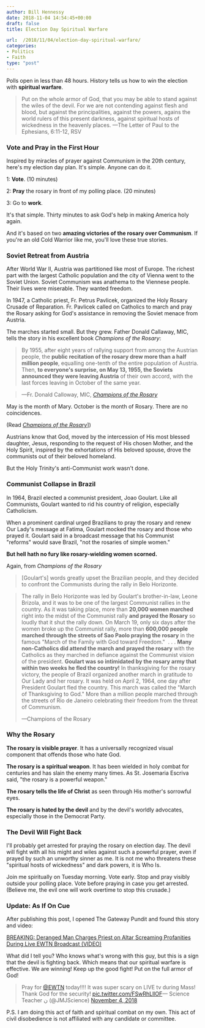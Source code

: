 ```yaml
---
author: Bill Hennessy
date: 2018-11-04 14:54:45+00:00
draft: false
title: Election Day Spiritual Warfare

url:  /2018/11/04/election-day-spiritual-warfare/
categories:
- Politics
- Faith
type: "post"
---
```





Polls open in less than 48 hours. History tells us how to win the election with **spiritual warfare**.







> Put on the whole armor of God, that you may be able to stand against the wiles of the devil. For we are not contending against flesh and blood, but against the principalities, against the powers, agains the world rulers of this present darkness, against spiritual hosts of wickedness in the heavenly places.
—The Letter of Paul to the Ephesians, 6:11-12, RSV







### Vote and Pray in the First Hour







Inspired by miracles of prayer against Communism in the 20th century, here's my election day plan. It's simple. Anyone can do it.







1: **Vote**. (10 minutes)







2: **Pray** the rosary in front of my polling place. (20 minutes)







3: Go to **work**.







It's that simple. Thirty minutes to ask God's help in making America holy again.







And it's based on two **amazing victories of the rosary over Communism**. If you're an old Cold Warrior like me, you'll love these true stories.







### Soviet Retreat from Austria







After World War II, Austria was partitioned like most of Europe. The richest part with the largest Catholic population and the city of Vienna went to the Soviet Union. Soviet Communism was anathema to the Viennese people. Their lives were miserable. They wanted freedom.







In 1947, a Catholic priest, Fr. Petrus Pavlicek, organized the Holy Rosary Crusade of Reparation. Fr. Pavlicek called on Catholics to march and pray the Rosary asking for God's assistance in removing the Soviet menace from Austria.







The marches started small. But they grew. Father Donald Callaway, MIC, tells the story in his excellent book _Champions of the Rosary_:







> By 1955, after eight years of rallying support from among the Austrian people, the **public recitation of the rosary drew more than a half million people**, equalling one-tenth of the entire population of Austria. Then, **to everyone's surprise, on May 13, 1955, the Soviets announced they were leaving Austria** of their own accord, with the last forces leaving in October of the same year.

> —Fr. Donald Calloway, MIC, [_Champions of the Rosary_](https://www.shopmercy.org/champions-of-the-rosary.html?source=fc)







May is the month of Mary. October is the month of Rosary. There are no coincidences.







(Read [_Champions of the Rosary_](https://www.shopmercy.org/champions-of-the-rosary.html?source=fc)])







Austrians know that God, moved by the intercession of His most blessed daughter, Jesus, responding to the request of His chosen Mother, and the Holy Spirit, inspired by the exhortations of His beloved spouse, drove the communists out of their beloved homeland.







But the Holy Trinity's anti-Communist work wasn't done.







### Communist Collapse in Brazil







In 1964, Brazil elected a communist president, Joao Goulart. Like all Communists, Goulart wanted to rid his country of religion, especially Catholicism.







When a prominent cardinal urged Brazilians to pray the rosary and renew Our Lady's message at Fatima, Goulart mocked the rosary and those who prayed it. Goulart said in a broadcast message that his Communist "reforms" would save Brazil, "not the rosaries of simple women."







**But hell hath no fury like rosary-wielding women scorned.**







Again, from _Champions of the Rosary_







> [Goulart's] words greatly upset the Brazilian people, and they decided to confront the Communists during the rally in Belo Horizonte. 

> The rally in Belo Horizonte was led by Goulart's brother-in-law, Leone Brizola, and it was to be one of the largest Communist rallies in the country. As it was taking place, more than **20,000 women marched** right into the midst of the Communist rally **and prayed the Rosary** so loudly that it shut the rally down. On March 19, only six days after the women broke up the Communist rally, more than **600,000 people marched through the streets of Sao Paolo praying the rosary** in the famous "March of the Family with God toward Freedom."  . . . **Many non-Catholics did attend the march and prayed the rosary** with the Catholics as they marched in defiance against the Communist vision of the president. **Goulart was so intimidated by the rosary army that within two weeks he fled the country!** In thanksgiving for the rosary victory, the people of Brazil organized another march in gratitude to Our Lady and her rosary. It was held on April 2, 1964, one day after President Goulart fled the country. This march was called the "March of Thanksgiving to God." More than a million people marched through the streets of Rio de Janeiro celebrating their freedom from the threat of Communism.
> 
> —Champions of the Rosary






### Why the Rosary







**The rosary is visible prayer**. It has a universally recognized visual component that offends those who hate God.







**The rosary is a spiritual weapon**. It has been wielded in holy combat for centuries and has slain the enemy many times. As St. Josemaria Escriva said, "the rosary is a powerful weapon."







**The rosary tells the life of Christ** as seen through His mother's sorrowful eyes.







**The rosary is hated by the devil** and by the devil's worldly advocates, especially those in the Democrat Party.







### The Devil Will Fight Back







I'll probably get arrested for praying the rosary on election day. The devil will fight with all his might and wiles against such a powerful prayer, even if prayed by such an unworthy sinner as me. It is not me who threatens these "spiritual hosts of wickedness" and dark powers, it is Who Is.







Join me spiritually on Tuesday morning. Vote early. Stop and pray visibly outside your polling place. Vote before praying in case you get arrested. (Believe me, the evil one will work overtime to stop this crusade.)







### Update: As If On Cue







After publishing this post, I opened The Gateway Pundit and found this story and video:







[BREAKING: Deranged Man Charges Priest on Altar Screaming Profanities During Live EWTN Broadcast (VIDEO) ](https://www.thegatewaypundit.com/2018/11/horror-deranged-man-charges-altar-screaming-profanities-at-priest-during-live-broadcast-of-mass-on-ewtn-video/)







What did I tell you? Who knows what's wrong with this guy, but this is a sign that the devil is fighting back. Which means that our spiritual warfare is effective. We are winning! Keep up the good fight! Put on the full armor of God!







> Pray for [@EWTN](https://twitter.com/EWTN?ref_src=twsrc%5Etfw) today!!!! It was super scary on LIVE tv during Mass! Thank God for the security! [pic.twitter.com/FSwRhLllOF](https://t.co/FSwRhLllOF)— Science Teacher ن (@JMJScience) [November 4, 2018](https://twitter.com/JMJScience/status/1059083876759416832?ref_src=twsrc%5Etfw)
> 
> 







P.S. I am doing this act of faith and spiritual combat on my own. This act of civil disobedience is not affiliated with any candidate or committee.










